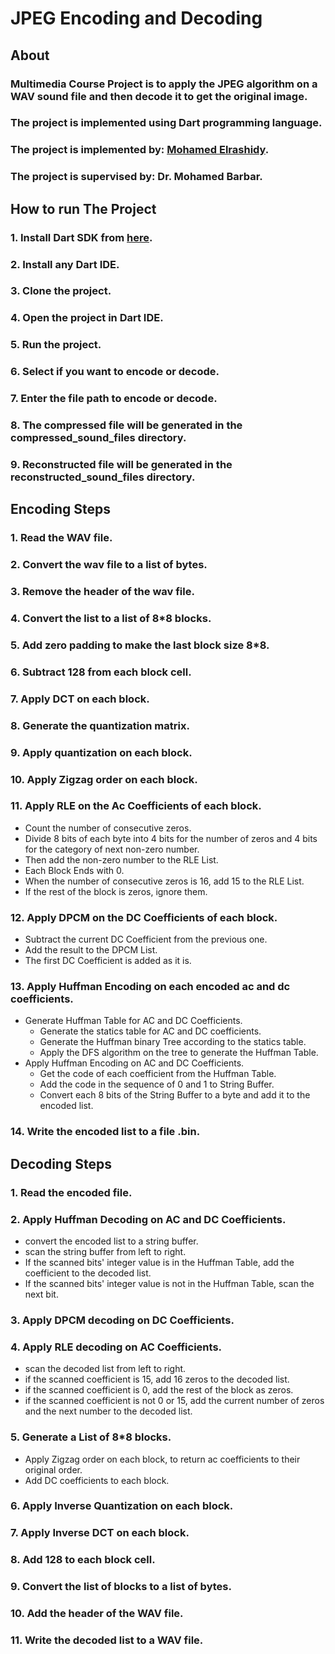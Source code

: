 # JPEG Encoding and Decoding 
## About
### Multimedia Course Project is to apply the JPEG algorithm on a WAV sound file and then decode it to get the original image.
### The project is implemented using Dart programming language.
### The project is implemented by: [Mohamed Elrashidy](https://github.com/Mohamed-Elrashidy).
### The project is supervised by: Dr. Mohamed Barbar.

## How to run The Project
### 1. Install Dart SDK from [here](https://dart.dev/get-dart).
### 2. Install any Dart IDE.
### 3. Clone the project.
### 4. Open the project in Dart IDE.
### 5. Run the project.
### 6. Select if you want to encode or decode.
### 7. Enter the file path to encode or decode.
### 8. The compressed file will be generated in the compressed_sound_files directory.
### 9. Reconstructed file will be generated in the reconstructed_sound_files directory.

## Encoding Steps
### 1. Read the WAV file.
### 2. Convert the wav file to a list of bytes.
### 3. Remove the header of the wav file.
### 4. Convert the list to a list of 8*8 blocks.
### 5. Add zero padding to make the last block size 8*8.
### 6. Subtract 128 from each block cell.
### 7. Apply DCT on each block.
### 8. Generate the quantization matrix.
### 9. Apply quantization on each block.
### 10. Apply Zigzag order on each block.
### 11. Apply RLE on the Ac Coefficients of each block.
* Count the number of consecutive zeros.
* Divide 8 bits of each byte into 4 bits for the number of zeros and 4 bits for the category of next non-zero number.
* Then add the non-zero number to the RLE List.
* Each Block Ends with 0.
* When the number of consecutive zeros is 16, add 15 to the RLE List. 
* If the rest of the block is zeros, ignore them.
### 12. Apply DPCM on the DC Coefficients of each block.
* Subtract the current DC Coefficient from the previous one.
* Add the result to the DPCM List.
* The first DC Coefficient is added as it is.
### 13. Apply Huffman Encoding on each encoded ac and dc coefficients.
* Generate Huffman Table for AC and DC Coefficients.
    * Generate the statics table for AC and DC coefficients.
    * Generate the Huffman binary Tree according to the statics table.
    * Apply the DFS algorithm on the tree to generate the Huffman Table.
* Apply Huffman Encoding on AC and DC Coefficients.
    * Get the code of each coefficient from the Huffman Table.
    * Add the code in the sequence of 0 and 1 to String Buffer.
    * Convert each 8 bits of the String Buffer to a byte and add it to the encoded list.
  
### 14. Write the encoded list to a file .bin.
## Decoding Steps
### 1. Read the encoded file.
### 2. Apply Huffman Decoding on AC and DC Coefficients.
* convert the encoded list to a string buffer.
* scan the string buffer from left to right.
* If the scanned bits' integer value is in the Huffman Table, add the coefficient to the decoded list.
* If the scanned bits' integer value is not in the Huffman Table, scan the next bit.
### 3. Apply DPCM decoding on DC Coefficients.
### 4. Apply RLE decoding on AC Coefficients.
* scan the decoded list from left to right.
* if the scanned coefficient is 15, add 16 zeros to the decoded list.
* if the scanned coefficient is 0, add the rest of the block as zeros.
* if the scanned coefficient is not 0 or 15, add the current number of zeros and the next number to the decoded list.
### 5. Generate a List of 8*8 blocks.
* Apply Zigzag order on each block, to return ac coefficients to their original order.
* Add DC coefficients to each block.
### 6. Apply Inverse Quantization on each block.
### 7. Apply Inverse DCT on each block.
### 8. Add 128 to each block cell.
### 9. Convert the list of blocks to a list of bytes.
### 10. Add the header of the WAV file.
### 11. Write the decoded list to a WAV file.





